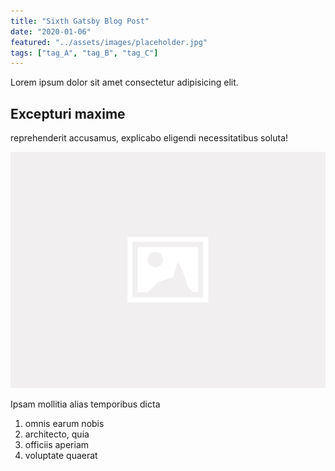 ```yaml
---
title: "Sixth Gatsby Blog Post"
date: "2020-01-06"
featured: "../assets/images/placeholder.jpg"
tags: ["tag_A", "tag_B", "tag_C"]
---
```


Lorem ipsum dolor sit amet consectetur adipisicing elit.

## Excepturi maxime

reprehenderit accusamus, explicabo eligendi necessitatibus soluta!

![gatsby tutorial](../assets/images/placeholder.jpg)

Ipsam mollitia alias temporibus dicta

1. omnis earum nobis
2. architecto, quia
3. officiis aperiam
4. voluptate quaerat